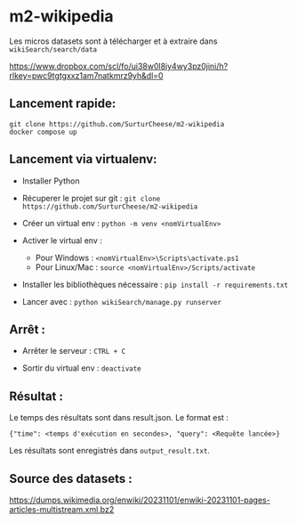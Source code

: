 # m2-wikipedia

Les micros datasets sont à télécharger et à extraire dans `wikiSearch/search/data`

https://www.dropbox.com/scl/fo/ui38w0l8iy4wy3pz0jini/h?rlkey=pwc9tgtgxxz1am7natkmrz9yh&dl=0

## Lancement rapide:
    git clone https://github.com/SurturCheese/m2-wikipedia
    docker compose up

## Lancement via virtualenv:
- Installer Python

- Récuperer le projet sur git : `git clone https://github.com/SurturCheese/m2-wikipedia`

- Créer un virtual env : `python -m venv <nomVirtualEnv>`

- Activer le virtual env : 
    - Pour Windows : `<nomVirtualEnv>\Scripts\activate.ps1`
    - Pour Linux/Mac : `source <nomVirtualEnv>/Scripts/activate`

- Installer les bibliothèques nécessaire : `pip install -r requirements.txt`

- Lancer avec : `python wikiSearch/manage.py runserver`

## Arrêt :
- Arrêter le serveur : `CTRL + C`
    
- Sortir du virtual env : `deactivate`

## Résultat :

Le temps des résultats sont dans result.json.
Le format est : 

`{"time": <temps d'exécution en secondes>, "query": <Requête lancée>}`

Les résultats sont enregistrés dans `output_result.txt`.

## Source des datasets :

https://dumps.wikimedia.org/enwiki/20231101/enwiki-20231101-pages-articles-multistream.xml.bz2
